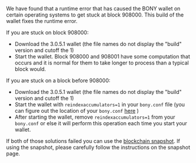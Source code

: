We have found that a runtime error that has caused the BONY wallet on certain operating systems to get stuck at block 908000. This build of the wallet fixes the runtime error.

If you are stuck on block 908000:
- Download the 3.0.5.1 wallet (the file names do not display the "build" version and cutoff the 1)
- Start the wallet. Block 908000 and 908001 have some computation that occurs and it is normal for them to take longer to process than a typical block would.

If you are stuck on a block before 908000:
- Download the 3.0.5.1 wallet (the file names do not display the "build" version and cutoff the 1)
- Start the wallet with `reindexaccumulators=1` in your `bony.conf` file (you can figure out the location of your `bony.conf` [here](https://bony.freshdesk.com/support/solutions/articles/30000004664-where-are-my-wallet-dat-blockchain-and-configuration-conf-files-located-) )
- After starting the wallet, remove `reindexaccumulators=1` from your `bony.conf` or else it will perform this operation each time you start your wallet.

If both of those solutions failed you can use the [blockchain snapshot](http://178.254.23.111/~pub/BONY/Daily-Snapshots-Html/BONY-Daily-Snapshots.html). If using the snapshot, please carefully follow the instructions on the snapshot page.
